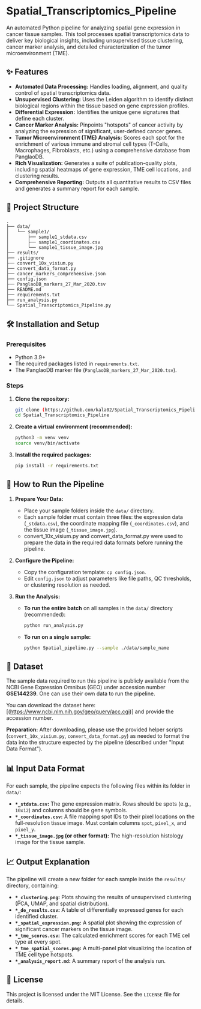 # Spatial_Transcriptomics_Pipeline

An automated Python pipeline for analyzing spatial gene expression in cancer tissue samples. This tool processes spatial transcriptomics data to deliver key biological insights, including unsupervised tissue clustering, cancer marker analysis, and detailed characterization of the tumor microenvironment (TME).


## ✨ Features

* **Automated Data Processing:** Handles loading, alignment, and quality control of spatial transcriptomics data.
* **Unsupervised Clustering:** Uses the Leiden algorithm to identify distinct biological regions within the tissue based on gene expression profiles.
* **Differential Expression:** Identifies the unique gene signatures that define each cluster.
* **Cancer Marker Analysis:** Pinpoints "hotspots" of cancer activity by analyzing the expression of significant, user-defined cancer genes.
* **Tumor Microenvironment (TME) Analysis:** Scores each spot for the enrichment of various immune and stromal cell types (T-Cells, Macrophages, Fibroblasts, etc.) using a comprehensive database from PanglaoDB.
* **Rich Visualization:** Generates a suite of publication-quality plots, including spatial heatmaps of gene expression, TME cell locations, and clustering results.
* **Comprehensive Reporting:** Outputs all quantitative results to CSV files and generates a summary report for each sample.


## 📂 Project Structure

```
.
├── data/
│   └── sample1/
│       ├── sample1_stdata.csv
│       ├── sample1_coordinates.csv
│       └── sample1_tissue_image.jpg
├── results/
├── .gitignore
├── convert_10x_visium.py
├── convert_data_format.py
├── cancer_markers_comprehensive.json
├── config.json
├── PanglaoDB_markers_27_Mar_2020.tsv
├── README.md
├── requirements.txt
├── run_analysis.py
└── Spatial_Transcriptomics_Pipeline.py
```


## 🛠️ Installation and Setup

### Prerequisites
* Python 3.9+
* The required packages listed in `requirements.txt`.
* The PanglaoDB marker file (`PanglaoDB_markers_27_Mar_2020.tsv`).

  

### Steps
1.  **Clone the repository:**
    ```bash
    git clone (https://github.com/kala02/Spatial_Transcriptomics_Pipeline.git)
    cd Spatial_Transcriptomics_Pipeline
    ```

2.  **Create a virtual environment (recommended):**
    ```bash
    python3 -m venv venv
    source venv/bin/activate
    ```

3.  **Install the required packages:**
    ```bash
    pip install -r requirements.txt
    ```

    

## 🚀 How to Run the Pipeline

1.  **Prepare Your Data:**
    * Place your sample folders inside the `data/` directory.
    * Each sample folder must contain three files: the expression data (`_stdata.csv`), the coordinate mapping file (`_coordinates.csv`), and the tissue image (`_tissue_image.jpg`).
    * convert_10x_visium.py and convert_data_format.py were used to prepare the data in the required data formats before running the pipeline.

2.  **Configure the Pipeline:**
    * Copy the configuration template: `cp config.json`.
    * Edit `config.json` to adjust parameters like file paths, QC thresholds, or clustering resolution as needed.

3.  **Run the Analysis:**
    * **To run the entire batch** on all samples in the `data/` directory (recommended):
        ```bash
        python run_analysis.py
        ```
    * **To run on a single sample:**
        ```bash
        python Spatial_pipeline.py --sample ./data/sample_name
        ```


## 🔬 Dataset

The sample data required to run this pipeline is publicly available from the NCBI Gene Expression Omnibus (GEO) under accession number **GSE144239**. One can use their own data to run the pipeline.

You can download the dataset here: [(https://www.ncbi.nlm.nih.gov/geo/query/acc.cgi)] and provide the accession number.

**Preparation:**
After downloading, please use the provided helper scripts (`convert_10x_visium.py`, `convert_data_format.py`) as needed to format the data into the structure expected by the pipeline (described under "Input Data Format").


## 📊 Input Data Format

For each sample, the pipeline expects the following files within its folder in `data/`:

* **`*_stdata.csv`:** The gene expression matrix. Rows should be spots (e.g., `10x12`) and columns should be gene symbols.
* **`*_coordinates.csv`:** A file mapping spot IDs to their pixel locations on the full-resolution tissue image. Must contain columns `spot`, `pixel_x`, and `pixel_y`.
* **`*_tissue_image.jpg` (or other format):** The high-resolution histology image for the tissue sample.

## 📈 Output Explanation

The pipeline will create a new folder for each sample inside the `results/` directory, containing:

* **`*_clustering.png`:** Plots showing the results of unsupervised clustering (PCA, UMAP, and spatial distribution).
* **`*_de_results.csv`:** A table of differentially expressed genes for each identified cluster.
* **`*_spatial_expression.png`:** A spatial plot showing the expression of significant cancer markers on the tissue image.
* **`*_tme_scores.csv`:** The calculated enrichment scores for each TME cell type at every spot.
* **`*_tme_spatial_scores.png`:** A multi-panel plot visualizing the location of TME cell type hotspots.
* **`*_analysis_report.md`:** A summary report of the analysis run.

## 📄 License

This project is licensed under the MIT License. See the `LICENSE` file for details.

